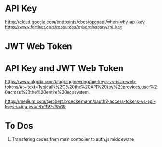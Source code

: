 # API Key

https://cloud.google.com/endpoints/docs/openapi/when-why-api-key
https://www.fortinet.com/resources/cyberglossary/api-key

# JWT Web Token

# API Key and JWT Web Token

https://www.algolia.com/blog/engineering/api-keys-vs-json-web-tokens/#:~:text=Typically%2C%20the%20API%20key%20provides,user%20across%20the%20entire%20ecosystem.

https://medium.com/@robert.broeckelmann/oauth2-access-tokens-vs-api-keys-using-jwts-651f97df9e19

# To Dos

1. Transfering codes from main controller to auth.js middleware
